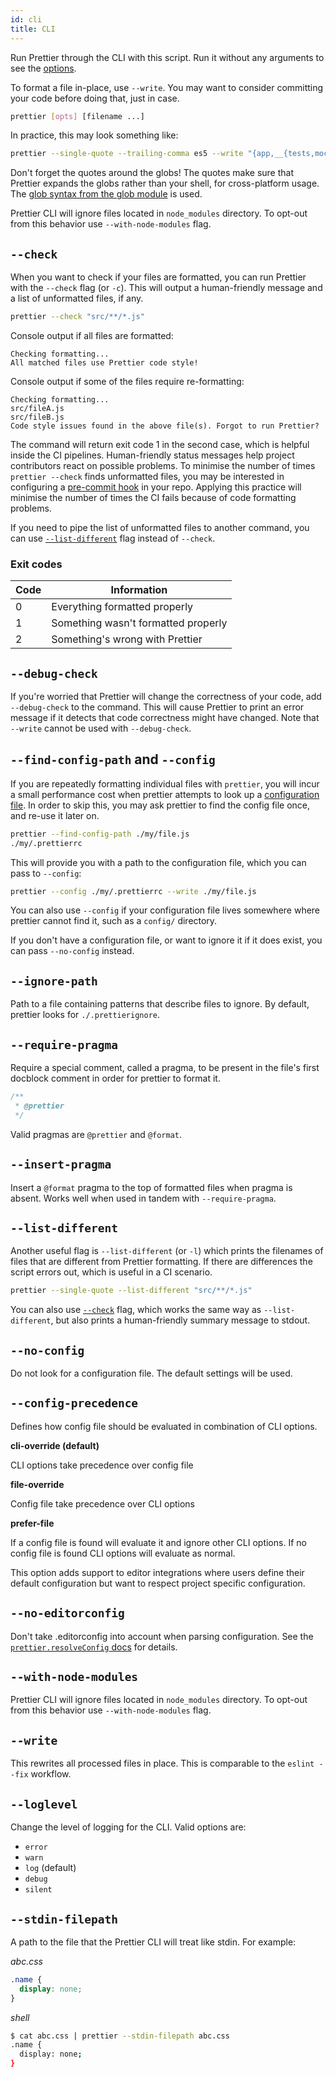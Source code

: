 ```yaml
---
id: cli
title: CLI
---
```


Run Prettier through the CLI with this script. Run it without any arguments to see the [options](options.md).

To format a file in-place, use `--write`. You may want to consider committing your code before doing that, just in case.

```bash
prettier [opts] [filename ...]
```

In practice, this may look something like:

```bash
prettier --single-quote --trailing-comma es5 --write "{app,__{tests,mocks}__}/**/*.js"
```

Don't forget the quotes around the globs! The quotes make sure that Prettier expands the globs rather than your shell, for cross-platform usage. The [glob syntax from the glob module](https://github.com/isaacs/node-glob/blob/master/README.md#glob-primer) is used.

Prettier CLI will ignore files located in `node_modules` directory. To opt-out from this behavior use `--with-node-modules` flag.

## `--check`

When you want to check if your files are formatted, you can run Prettier with the `--check` flag (or `-c`).
This will output a human-friendly message and a list of unformatted files, if any.

```bash
prettier --check "src/**/*.js"
```

Console output if all files are formatted:

```
Checking formatting...
All matched files use Prettier code style!
```

Console output if some of the files require re-formatting:

```
Checking formatting...
src/fileA.js
src/fileB.js
Code style issues found in the above file(s). Forgot to run Prettier?
```

The command will return exit code 1 in the second case, which is helpful inside the CI pipelines.
Human-friendly status messages help project contributors react on possible problems.
To minimise the number of times `prettier --check` finds unformatted files, you may be interested in configuring a [pre-commit hook](precommit.md) in your repo.
Applying this practice will minimise the number of times the CI fails because of code formatting problems.

If you need to pipe the list of unformatted files to another command, you can use [`--list-different`](cli.md#--list-different) flag instead of `--check`.

### Exit codes

| Code | Information                         |
| ---- | ----------------------------------- |
| 0    | Everything formatted properly       |
| 1    | Something wasn't formatted properly |
| 2    | Something's wrong with Prettier     |

## `--debug-check`

If you're worried that Prettier will change the correctness of your code, add `--debug-check` to the command. This will cause Prettier to print an error message if it detects that code correctness might have changed. Note that `--write` cannot be used with `--debug-check`.

## `--find-config-path` and `--config`

If you are repeatedly formatting individual files with `prettier`, you will incur a small performance cost when prettier attempts to look up a [configuration file](configuration.md). In order to skip this, you may ask prettier to find the config file once, and re-use it later on.

```bash
prettier --find-config-path ./my/file.js
./my/.prettierrc
```

This will provide you with a path to the configuration file, which you can pass to `--config`:

```bash
prettier --config ./my/.prettierrc --write ./my/file.js
```

You can also use `--config` if your configuration file lives somewhere where prettier cannot find it, such as a `config/` directory.

If you don't have a configuration file, or want to ignore it if it does exist, you can pass `--no-config` instead.

## `--ignore-path`

Path to a file containing patterns that describe files to ignore. By default, prettier looks for `./.prettierignore`.

## `--require-pragma`

Require a special comment, called a pragma, to be present in the file's first docblock comment in order for prettier to format it.

```js
/**
 * @prettier
 */
```

Valid pragmas are `@prettier` and `@format`.

## `--insert-pragma`

Insert a `@format` pragma to the top of formatted files when pragma is absent. Works well when used in tandem with `--require-pragma`.

## `--list-different`

Another useful flag is `--list-different` (or `-l`) which prints the filenames of files that are different from Prettier formatting. If there are differences the script errors out, which is useful in a CI scenario.

```bash
prettier --single-quote --list-different "src/**/*.js"
```

You can also use [`--check`](cli.md#--check) flag, which works the same way as `--list-different`, but also prints a human-friendly summary message to stdout.

## `--no-config`

Do not look for a configuration file. The default settings will be used.

## `--config-precedence`

Defines how config file should be evaluated in combination of CLI options.

**cli-override (default)**

CLI options take precedence over config file

**file-override**

Config file take precedence over CLI options

**prefer-file**

If a config file is found will evaluate it and ignore other CLI options. If no config file is found CLI options will evaluate as normal.

This option adds support to editor integrations where users define their default configuration but want to respect project specific configuration.

## `--no-editorconfig`

Don't take .editorconfig into account when parsing configuration. See the [`prettier.resolveConfig` docs](api.md) for details.

## `--with-node-modules`

Prettier CLI will ignore files located in `node_modules` directory. To opt-out from this behavior use `--with-node-modules` flag.

## `--write`

This rewrites all processed files in place. This is comparable to the `eslint --fix` workflow.

## `--loglevel`

Change the level of logging for the CLI. Valid options are:

- `error`
- `warn`
- `log` (default)
- `debug`
- `silent`

## `--stdin-filepath`

A path to the file that the Prettier CLI will treat like stdin. For example:

_abc.css_

```css
.name {
  display: none;
}
```

_shell_

```bash
$ cat abc.css | prettier --stdin-filepath abc.css
.name {
  display: none;
}
```
